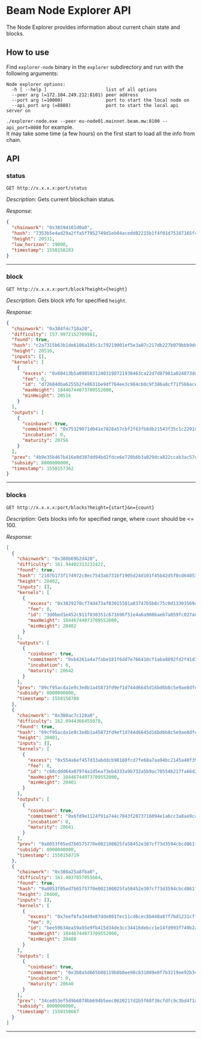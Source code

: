 
# Beam Node Explorer API

The Node Explorer provides information about current chain state and blocks.

## How to use

Find `explorer-node` binary in the `explorer` subdirectory and run with the following arguments:

```
Node explorer options:
  -h [ --help ]                      list of all options
  --peer arg (=172.104.249.212:8101) peer address
  --port arg (=10000)                port to start the local node on
  --api_port arg (=8888)             port to start the local api server on
```

`./explorer-node.exe --peer eu-node01.mainnet.beam.mw:8100 --api_port=8080` for example.  
It may take some time (a few hours) on the first start to load all the info from chain.

## API

### status

`GET http://x.x.x.x:port/status`

_Description_: Gets current blockchain status.

_Response_:  
```json
{
  "chainwork": "0x38594101d0a0",
  "hash": "7353b5e4ad29a2ffa5f7952749d1eb04acedd82215b1f4f01d75107165f4622b",
  "height": 20531,
  "low_horizon": 19090,
  "timestamp": 1550158283
}
```
***
### block

`GET http://x.x.x.x:port/block?height={height}`

_Description_: Gets block info for specified `height`.

_Response_:  
```json
{
  "chainwork": "0x384fdc718a20",
  "difficulty": 157.9972152709961,
  "found": true,
  "hash": "c2a7315b63b1de6106a185c1c79219001ef5e3a07c217db227b079bbb9dd9b64",
  "height": 20516,
  "inputs": [],
  "kernels": [
    {
      "excess": "0x60413b5a09858312403190721938463ca22d7d87981a024873ddfa204a399eec",
      "fee": 0,
      "id": "d72684dba6255b2fe8631be9df764ee3c984cb0c9f386a8cf71f566acebd197d",
      "maxHeight": 18446744073709552000,
      "minHeight": 20516
    }
  ],
  "outputs": [
    {
      "coinbase": true,
      "commitment": "0x75329071d041e7828a57cbf2f63fb8db21543f35c1c2291d5c26c20d9b11465a",
      "incubation": 0,
      "maturity": 20756
    }
  ],
  "prev": "4b9e35b467b416e0d307dd94bd2fdce6e720b6b3a029dca822ccab3ac57c6d22",
  "subsidy": 8000000000,
  "timestamp": 1550157362
}
```
***
### blocks

`GET http://x.x.x.x:port/blocks?height={start}&n={count}`

_Description_: Gets blocks info for specified range, where `count` should be <= 100.

_Response_:  
```json
[
  {
    "chainwork": "0x380b69b2d420",
    "difficulty": 161.94402313232422,
    "found": true,
    "hash": "2107b173f174972c8ec7543ab731bf1905d24d101f45b42d5f0cd64853e4c38e",
    "height": 20402,
    "inputs": [],
    "kernels": [
      {
        "excess": "0x3829270cf74d473af83015501a83747b5b8c75c0d13303569a352bfe53b4ef4b",
        "fee": 0,
        "id": "3d0bed1e452c911f830351c671696f51e4a6a9086aeb7a059fc027a0db9c84a0",
        "maxHeight": 18446744073709552000,
        "minHeight": 20402
      }
    ],
    "outputs": [
      {
        "coinbase": true,
        "commitment": "0xb4261a4a7fabe181f6dd7e766410cf1aba8892fd2f41d3a7ff9378a4811521ff",
        "incubation": 0,
        "maturity": 20642
      }
    ],
    "prev": "09cf95acda1e9c3e8b1a45873fd9ef1d744d6645d16bd6b8c5e9ae8dfe2d0b1a",
    "subsidy": 8000000000,
    "timestamp": 1550150788
  },
  {
    "chainwork": "0x380ac7c128a0",
    "difficulty": 162.0944366455078,
    "found": true,
    "hash": "09cf95acda1e9c3e8b1a45873fd9ef1d744d6645d16bd6b8c5e9ae8dfe2d0b1a",
    "height": 20401,
    "inputs": [],
    "kernels": [
      {
        "excess": "0x554a6ef457d33abddcb98169fcd7fe68a7aa94bc2145a40f39d07ace7b43c0de",
        "fee": 0,
        "id": "c68cddd64a07974a1d5ea73eb4333a9b732a5b9ac705546217fa66d2ba5e8dd8",
        "maxHeight": 18446744073709552000,
        "minHeight": 20401
      }
    ],
    "outputs": [
      {
        "coinbase": true,
        "commitment": "0x6fd9e1124f91a744c7043f2873716094e1a6cc3a8ae9ca5278a1a421a7622301",
        "incubation": 0,
        "maturity": 20641
      }
    ],
    "prev": "9a8053f05ed7b6575770e002100025fa58452e307cf73d3594cbcd861fa5035a",
    "subsidy": 8000000000,
    "timestamp": 1550150719
  },
  {
    "chainwork": "0x380a25a8fba0",
    "difficulty": 161.4037857055664,
    "found": true,
    "hash": "9a8053f05ed7b6575770e002100025fa58452e307cf73d3594cbcd861fa5035a",
    "height": 20400,
    "inputs": [],
    "kernels": [
      {
        "excess": "0x7eef6fa3449e87dde801fec11cd6cec8b448a87f7bd1231cff668904ee6045d5",
        "fee": 0,
        "id": "bee59b34ea59a95e9fb415d34de3cc34416debcc1e14fd993f749b2aaee9b14d",
        "maxHeight": 18446744073709552000,
        "minHeight": 20400
      }
    ],
    "outputs": [
      {
        "coinbase": true,
        "commitment": "0x3b8a5d665b08119b8b8ee98c831089e0f7b3219ee92b3cf9d749777349ffd285",
        "incubation": 0,
        "maturity": 20640
      }
    ],
    "prev": "34ce853ef5d9b6878bb694b5eec0620217d2b5f68f36cfdfc9c3bd4f1ae67107",
    "subsidy": 8000000000,
    "timestamp": 1550150667
  }
]
```
***